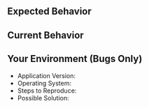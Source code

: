 <!--- Provide a general summary of the issue above. -->

## Expected Behavior

## Current Behavior

## Your Environment (Bugs Only)
* Application Version:
* Operating System:
* Steps to Reproduce:
* Possible Solution:
